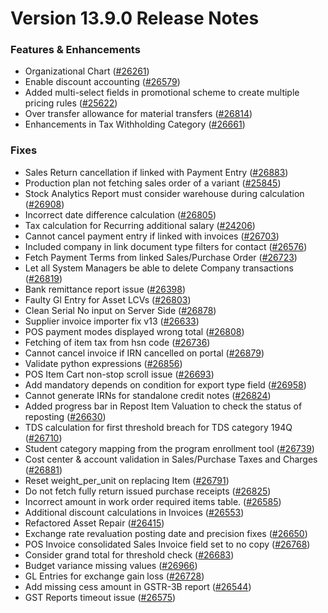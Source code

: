 # Version 13.9.0 Release Notes

### Features & Enhancements
- Organizational Chart ([#26261](https://github.com/netmanthan/ShoperPrimeHO/pull/26261))
- Enable discount accounting ([#26579](https://github.com/netmanthan/ShoperPrimeHO/pull/26579))
- Added multi-select fields in promotional scheme to create multiple pricing rules ([#25622](https://github.com/netmanthan/ShoperPrimeHO/pull/25622))
- Over transfer allowance for material transfers ([#26814](https://github.com/netmanthan/ShoperPrimeHO/pull/26814))
- Enhancements in Tax Withholding Category ([#26661](https://github.com/netmanthan/ShoperPrimeHO/pull/26661))

### Fixes
- Sales Return cancellation if linked with Payment Entry ([#26883](https://github.com/netmanthan/ShoperPrimeHO/pull/26883))
- Production plan not fetching sales order of a variant ([#25845](https://github.com/netmanthan/ShoperPrimeHO/pull/25845))
- Stock Analytics Report must consider warehouse during calculation ([#26908](https://github.com/netmanthan/ShoperPrimeHO/pull/26908))
- Incorrect date difference calculation ([#26805](https://github.com/netmanthan/ShoperPrimeHO/pull/26805))
- Tax calculation for Recurring additional salary ([#24206](https://github.com/netmanthan/ShoperPrimeHO/pull/24206))
- Cannot cancel payment entry if linked with invoices ([#26703](https://github.com/netmanthan/ShoperPrimeHO/pull/26703))
- Included company in link document type filters for contact ([#26576](https://github.com/netmanthan/ShoperPrimeHO/pull/26576))
- Fetch Payment Terms from linked Sales/Purchase Order ([#26723](https://github.com/netmanthan/ShoperPrimeHO/pull/26723))
- Let all System Managers be able to delete Company transactions ([#26819](https://github.com/netmanthan/ShoperPrimeHO/pull/26819))
- Bank remittance report issue ([#26398](https://github.com/netmanthan/ShoperPrimeHO/pull/26398))
- Faulty Gl Entry for Asset LCVs ([#26803](https://github.com/netmanthan/ShoperPrimeHO/pull/26803))
- Clean Serial No input on Server Side ([#26878](https://github.com/netmanthan/ShoperPrimeHO/pull/26878))
- Supplier invoice importer fix v13 ([#26633](https://github.com/netmanthan/ShoperPrimeHO/pull/26633))
- POS payment modes displayed wrong total ([#26808](https://github.com/netmanthan/ShoperPrimeHO/pull/26808))
- Fetching of item tax from hsn code ([#26736](https://github.com/netmanthan/ShoperPrimeHO/pull/26736))
- Cannot cancel invoice if IRN cancelled on portal ([#26879](https://github.com/netmanthan/ShoperPrimeHO/pull/26879))
- Validate python expressions ([#26856](https://github.com/netmanthan/ShoperPrimeHO/pull/26856))
- POS Item Cart non-stop scroll issue ([#26693](https://github.com/netmanthan/ShoperPrimeHO/pull/26693))
- Add mandatory depends on condition for export type field ([#26958](https://github.com/netmanthan/ShoperPrimeHO/pull/26958))
- Cannot generate IRNs for standalone credit notes ([#26824](https://github.com/netmanthan/ShoperPrimeHO/pull/26824))
- Added progress bar in Repost Item Valuation to check the status of reposting ([#26630](https://github.com/netmanthan/ShoperPrimeHO/pull/26630))
- TDS calculation for first threshold breach for TDS category 194Q ([#26710](https://github.com/netmanthan/ShoperPrimeHO/pull/26710))
- Student category mapping from the program enrollment tool ([#26739](https://github.com/netmanthan/ShoperPrimeHO/pull/26739))
- Cost center & account validation in Sales/Purchase Taxes and Charges ([#26881](https://github.com/netmanthan/ShoperPrimeHO/pull/26881))
- Reset weight_per_unit on replacing Item ([#26791](https://github.com/netmanthan/ShoperPrimeHO/pull/26791))
- Do not fetch fully return issued purchase receipts ([#26825](https://github.com/netmanthan/ShoperPrimeHO/pull/26825))
- Incorrect amount in work order required items table.  ([#26585](https://github.com/netmanthan/ShoperPrimeHO/pull/26585))
- Additional discount calculations in Invoices ([#26553](https://github.com/netmanthan/ShoperPrimeHO/pull/26553))
- Refactored Asset Repair ([#26415](https://github.com/netmanthan/ShoperPrimeHO/pull/25798))
- Exchange rate revaluation posting date and precision fixes ([#26650](https://github.com/netmanthan/ShoperPrimeHO/pull/26650))
- POS Invoice consolidated Sales Invoice field set to no copy ([#26768](https://github.com/netmanthan/ShoperPrimeHO/pull/26768))
- Consider grand total for threshold check ([#26683](https://github.com/netmanthan/ShoperPrimeHO/pull/26683))
- Budget variance missing values ([#26966](https://github.com/netmanthan/ShoperPrimeHO/pull/26966))
- GL Entries for exchange gain loss ([#26728](https://github.com/netmanthan/ShoperPrimeHO/pull/26728))
- Add missing cess amount in GSTR-3B report ([#26544](https://github.com/netmanthan/ShoperPrimeHO/pull/26544))
- GST Reports timeout issue ([#26575](https://github.com/netmanthan/ShoperPrimeHO/pull/26575))
